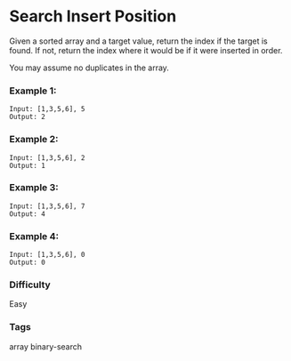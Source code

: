 # Search Insert Position

Given a sorted array and a target value, return the index if the target is
found. If not, return the index where it would be if it were inserted in order.

You may assume no duplicates in the array.

### Example 1:

```
Input: [1,3,5,6], 5
Output: 2
```

### Example 2:

```
Input: [1,3,5,6], 2
Output: 1
```

### Example 3:

```
Input: [1,3,5,6], 7
Output: 4
```

### Example 4:

```
Input: [1,3,5,6], 0
Output: 0
```

### Difficulty

Easy

### Tags

array binary-search